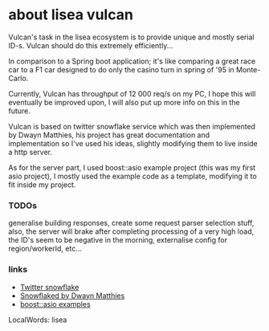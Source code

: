 # about lisea vulcan

Vulcan's task in the lisea ecosystem is to provide unique and mostly
serial ID-s. Vulcan should do this extremely efficiently...

In comparison to a Spring boot application; it's like comparing a
great race car to a F1 car designed to do only the casino turn in spring of
'95 in Monte-Carlo.

Currently, Vulcan has throughput of 12 000 req/s on my PC, I hope this
will eventually be improved upon, I will also put up more info on this
in the future.

Vulcan is based on twitter snowflake service which was then
implemented by Dwayn Matthies, his project has great documentation and
implementation so I've used his ideas, slightly modifying them to live
inside a http server.

As for the server part, I used boost::asio example project (this was my first
asio project), I mostly used the example code as a template, modifying
it to fit inside my project.

### TODOs
generalise building responses, create some request parser selection
stuff, also, the server will brake after completing processing of a
very high load, the ID's seem to be negative in the morning,
externalise config for region/workerId, etc...

### links
* [Twitter snowflake](https://github.com/twitter-archive/snowflake)
* [Snowflaked by Dwayn Matthies](https://github.com/dwayn/snowflaked)
* [boost::asio examples](https://www.boost.org/doc/libs/1_74_0/doc/html/boost_asio/examples.html)

LocalWords:  lisea

